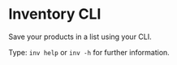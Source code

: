 # Inventory CLI

Save your products in a list using your CLI.

Type: `inv help` or `inv -h` for further information.